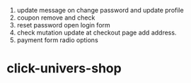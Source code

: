 1. update message on change password and update profile
2. coupon remove and check
3. reset password open login form
4. check mutation update at checkout page add address.
5. payment form radio options
<!-- 4. logout issues -->
# click-univers-shop
